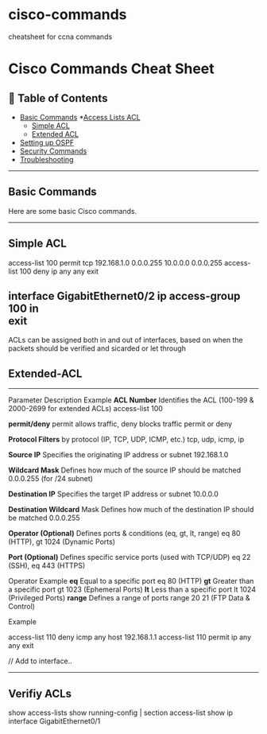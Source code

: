 # cisco-commands
cheatsheet for ccna commands


# Cisco Commands Cheat Sheet

## 📜 Table of Contents
- [Basic Commands](#basic-commands)
  *[Access Lists ACL](#routing-commands)
    + [Simple ACL](#Simple-ACL)
    + [Extended ACL](#Extended-ACL)
- [Setting up OSPF](#switching-commands)
- [Security Commands](#security-commands)
- [Troubleshooting](#troubleshooting)

---

## Basic Commands
Here are some basic Cisco commands.


---

## Simple ACL

access-list 100 permit tcp 192.168.1.0 0.0.0.255 10.0.0.0 0.0.0.255 
access-list 100 deny ip any any
exit

interface GigabitEthernet0/2
ip access-group 100 in   
exit
---
ACLs can be assigned both in and out of interfaces, based on when the packets should be verified and sicarded or let through


## Extended-ACL
---
Parameter	Description	Example
**ACL Number**	Identifies the ACL (100-199 & 2000-2699 for extended ACLs)	access-list 100

**permit/deny**	permit allows traffic, deny blocks traffic	permit or deny

**Protocol	Filters** by protocol (IP, TCP, UDP, ICMP, etc.)	tcp, udp, icmp, ip

**Source IP**	Specifies the originating IP address or subnet	192.168.1.0

**Wildcard Mask**	Defines how much of the source IP should be matched	0.0.0.255 (for /24 subnet)

**Destination IP**	Specifies the target IP address or subnet	10.0.0.0

**Destination Wildcard** Mask	Defines how much of the destination IP should be matched	0.0.0.255

**Operator (Optional)**	Defines ports & conditions (eq, gt, lt, range)	eq 80 (HTTP), gt 1024 (Dynamic Ports)

**Port (Optional)**	Defines specific service ports (used with TCP/UDP)	eq 22 (SSH), eq 443 (HTTPS)

Operator	Example
**eq**	Equal to a specific port	eq 80 (HTTP)
**gt**	Greater than a specific port	gt 1023 (Ephemeral Ports)
**lt**	Less than a specific port	lt 1024 (Privileged Ports)
**range**	Defines a range of ports	range 20 21 (FTP Data & Control)

Example

access-list 110 deny icmp any host 192.168.1.1
access-list 110 permit ip any any
exit

//
Add to interface..

---

## Verifiy ACLs

show access-lists
show running-config | section access-list
show ip interface GigabitEthernet0/1



```sh



